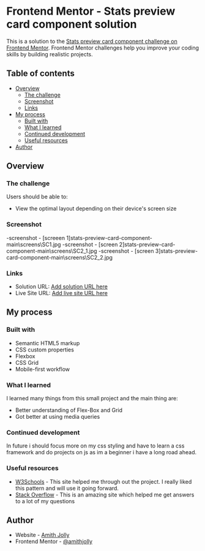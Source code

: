# Frontend Mentor - Stats preview card component solution

This is a solution to the [Stats preview card component challenge on Frontend Mentor](https://www.frontendmentor.io/challenges/stats-preview-card-component-8JqbgoU62). Frontend Mentor challenges help you improve your coding skills by building realistic projects. 

## Table of contents

- [Overview](#overview)
  - [The challenge](#the-challenge)
  - [Screenshot](#screenshot)
  - [Links](#links)
- [My process](#my-process)
  - [Built with](#built-with)
  - [What I learned](#what-i-learned)
  - [Continued development](#continued-development)
  - [Useful resources](#useful-resources)
- [Author](#author)


## Overview

### The challenge

Users should be able to:

- View the optimal layout depending on their device's screen size

### Screenshot

-screenshot - [screeen 1]stats-preview-card-component-main\screens\SC1.jpg
-screenshot - [screen 2]stats-preview-card-component-main\screens\SC2_1.jpg
-screenshot - [screen 3]stats-preview-card-component-main\screens\SC2_2.jpg

### Links

- Solution URL: [Add solution URL here](https://your-solution-url.com)
- Live Site URL: [Add live site URL here](https://your-live-site-url.com)

## My process

### Built with

- Semantic HTML5 markup
- CSS custom properties
- Flexbox
- CSS Grid
- Mobile-first workflow


### What I learned

I learned many things from this small project and the main thing are:

* Better understanding of Flex-Box and Grid
* Got better at using media queries


### Continued development

In future i should focus more on my css styling and have to learn a css framework and do projects on js as im a beginner i have a long road ahead.

### Useful resources

- [W3Schools](https://www.w3schools.com/) - This site helped me through out the project. I really liked this pattern and will use it going forward.
- [Stack Overflow](https://stackoverflow.com/) - This is an amazing site which helped me  get answers to a lot of my questions

## Author

- Website - [Amith Jolly](https://www.your-site.com)
- Frontend Mentor - [@amithjolly](https://www.frontendmentor.io/profile/amithjolly)

